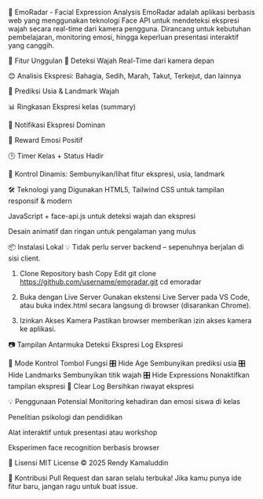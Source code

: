 🎯 EmoRadar - Facial Expression Analysis
EmoRadar adalah aplikasi berbasis web yang menggunakan teknologi Face API untuk mendeteksi ekspresi wajah secara real-time dari kamera pengguna. Dirancang untuk kebutuhan pembelajaran, monitoring emosi, hingga keperluan presentasi interaktif yang canggih.

<!-- Ganti dengan gambar antarmuka jika tersedia -->

🚀 Fitur Unggulan
🎥 Deteksi Wajah Real-Time dari kamera depan

😊 Analisis Ekspresi: Bahagia, Sedih, Marah, Takut, Terkejut, dan lainnya

🧠 Prediksi Usia & Landmark Wajah

📊 Ringkasan Ekspresi kelas (summary)

🔔 Notifikasi Ekspresi Dominan

🎁 Reward Emosi Positif

🕒 Timer Kelas + Status Hadir

🧪 Kontrol Dinamis: Sembunyikan/lihat fitur ekspresi, usia, landmark

🛠️ Teknologi yang Digunakan
HTML5, Tailwind CSS untuk tampilan responsif & modern

JavaScript + face-api.js untuk deteksi wajah dan ekspresi

Desain animatif dan ringan untuk pengalaman yang mulus

📦 Instalasi Lokal
💡 Tidak perlu server backend – sepenuhnya berjalan di sisi client.

1. Clone Repository
bash
Copy
Edit
git clone https://github.com/username/emoradar.git
cd emoradar
2. Buka dengan Live Server
Gunakan ekstensi Live Server pada VS Code, atau buka index.html secara langsung di browser (disarankan Chrome).

3. Izinkan Akses Kamera
Pastikan browser memberikan izin akses kamera ke aplikasi.

📷 Tampilan Antarmuka
Deteksi Ekspresi	Log Ekspresi

🧪 Mode Kontrol
Tombol	Fungsi
🎛️ Hide Age	Sembunyikan prediksi usia
🎛️ Hide Landmarks	Sembunyikan titik wajah
🎛️ Hide Expressions	Nonaktifkan tampilan ekspresi
🧹 Clear Log	Bersihkan riwayat ekspresi

💡 Penggunaan Potensial
Monitoring kehadiran dan emosi siswa di kelas

Penelitian psikologi dan pendidikan

Alat interaktif untuk presentasi atau workshop

Eksperimen face recognition berbasis browser

📄 Lisensi
MIT License © 2025 Rendy Kamaluddin

🙌 Kontribusi
Pull Request dan saran selalu terbuka! Jika kamu punya ide fitur baru, jangan ragu untuk buat issue.

